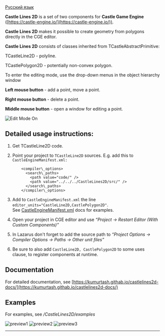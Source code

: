 [Русский язык](README.RU.md)

**Castle Lines 2D** is a set of two components for **Castle Game Engine** ([https://castle-engine.io/](https://castle-engine.io/)).

**Castle Lines 2D** makes it possible to create geometry from polygons directly in the CGE editor.

**Castle Lines 2D** consists of classes inherited from TCastleAbstractPrimitive:

TCastleLine2D - polyline.

TCastlePolygon2D - potentially non-convex polygon.

To enter the editing mode, use the drop-down menus in the object hierarchy window

**Left mouse button** - add a point, move a point.

**Right mouse button** - delete a point.

**Middle mouse button** - open a window for editing a point.

![Edit Mode On](docs/EditModeOn.gif)

Detailed usage instructions:
----------------------------

1.  Get TCastleLine2D code.
2.  Point your project to `TCastleLine2D` sources. E.g. add this to `CastleEngineManifest.xml:`
    
            <compiler\_options>
              <search\_paths>
                <path value="code/" />
                <path value="../../../CastleLines2D/src/" />
              </search\_paths>
            </compiler\_options>
          
    
3.  Add to `CastleEngineManifest.xml` the line `editor_units="CastleLine2D,CastlePolygon2D"`.  
    See [CastleEngineManifest.xml](https://castle-engine.io/project_manifest) docs for examples.
    
4.  Open your project in CGE editor and use _“Project -> Restart Editor (With Custom Components)”_
    
5.  In Lazarus don't forget to add the source path to _“Project Options -> Compiler Options -> Paths -> Other unit files”_
    
6.  Be sure to also add `CastleLine2D, CastlePolygon2D` to some uses clause, to register components at runtime.

Documentation
------------

For detailed documentation, see [https://kumurtash.githab.io/castlelines2d-docs/](https://kumurtash.githab.io/castlelines2d-docs/)

Examples
--------

For examples, see _/CastleLines2D/examples_

![preview1](docs/preview1.png) ![preview2](docs/preview2.png) ![preview3](docs/preview3.png)

* * *
